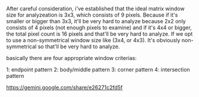 After careful consideration, i've established that the ideal matrix window size for analyzeation is 3x3, which consists of 9 pixels. Because if it's smaller or bigger than 3x3, it'll be very hard to analyze
because 2x2 only consists of 4 pixels (not enough pixels to examine) and if it's 4x4 or bigger, the total pixel count is 16 pixels and that'll be very hard to analyze. If we opt to use a non-symmetrical window size
like (3x4, or 4x3). It's obviously non-symmetrical so that'll be very hard to analyze. 

basically there are four appropriate window criterias:

1: endpoint pattern
2: body/middle pattern
3: corner pattern
4: intersection pattern


https://gemini.google.com/share/e26271c2fd5f